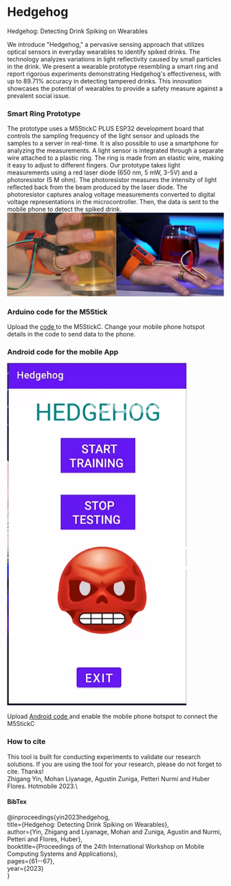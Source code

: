 # Hedgehog
Hedgehog: Detecting Drink Spiking on Wearables

We introduce "Hedgehog," a pervasive sensing approach that utilizes optical sensors in everyday wearables to identify spiked drinks. The technology analyzes variations in light reflectivity caused by small particles in the drink. We present a wearable prototype resembling a smart ring and report rigorous experiments demonstrating Hedgehog's effectiveness, with up to 89.71% accuracy in detecting tampered drinks. This innovation showcases the potential of wearables to provide a safety measure against a prevalent social issue.

### Smart Ring Prototype ###
The prototype uses a M5StickC PLUS ESP32 development board that controls the sampling frequency of the light sensor and uploads the samples to a server in real-time. It is also possible to use a smartphone for analyzing the measurements. A light sensor is integrated through a separate wire attached to a plastic ring. The ring is made from an elastic wire, making it easy to adjust to different fingers. Our prototype takes light measurements using a red laser diode (650 nm, 5 mW, 3-5V) and a photoresistor (5 M ohm). The photoresistor measures the intensity of light reflected back from the beam produced by the laser diode. The photoresistor captures analog voltage measurements converted to digital voltage representations in the microcontroller. Then, the data is sent to the mobile phone to detect the spiked drink.
![Figure 1:](https://github.com/ldmohan/Hedgehog/blob/main/fig1.png)
### Arduino code for the M5Stick ###
Upload the [code ](https://github.com/ldmohan/Hedgehog/blob/main/M5cPlusRedLaserHedgehog.rar) to the M5StickC. Change your  mobile phone hotspot details in the code to send data to the phone. 

### Android code for the mobile App ###
![Figure 2:](https://github.com/ldmohan/Hedgehog/blob/main/app.png)

Upload [Android code ](https://github.com/ldmohan/Hedgehog/blob/main/Drink_Spike_Server-2.rar) and enable the mobile phone hotspot to connect the M5StickC


### How to cite ###
This tool is built for conducting experiments to validate our research solutions. If you are using the tool for your research, please do not forget to cite. Thanks!\
Zhigang Yin, Mohan Liyanage, Agustin Zuniga, Petteri Nurmi and Huber Flores. Hotmobile 2023.\

#### BibTex ####
@inproceedings{yin2023hedgehog,\
  title={Hedgehog: Detecting Drink Spiking on Wearables},\
  author={Yin, Zhigang and Liyanage, Mohan and Zuniga, Agustin and Nurmi, Petteri and Flores, Huber},\
  booktitle={Proceedings of the 24th International Workshop on Mobile Computing Systems and Applications},\
  pages={61--67},\
  year={2023}\
}
